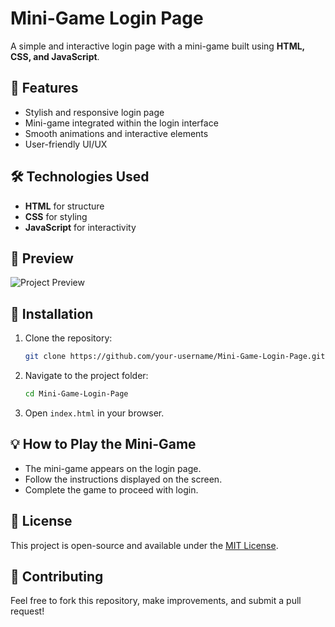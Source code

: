 # Mini-Game Login Page

A simple and interactive login page with a mini-game built using **HTML, CSS, and JavaScript**.

## 🚀 Features
- Stylish and responsive login page
- Mini-game integrated within the login interface
- Smooth animations and interactive elements
- User-friendly UI/UX

## 🛠️ Technologies Used
- **HTML** for structure
- **CSS** for styling
- **JavaScript** for interactivity

## 📸 Preview
![Project Preview](link-to-image-or-gif)

## 📂 Installation
1. Clone the repository:
   ```bash
   git clone https://github.com/your-username/Mini-Game-Login-Page.git
   ```
2. Navigate to the project folder:
   ```bash
   cd Mini-Game-Login-Page
   ```
3. Open `index.html` in your browser.

## 💡 How to Play the Mini-Game
- The mini-game appears on the login page.
- Follow the instructions displayed on the screen.
- Complete the game to proceed with login.

## 📜 License
This project is open-source and available under the [MIT License](LICENSE).

## 🤝 Contributing
Feel free to fork this repository, make improvements, and submit a pull request!
